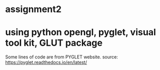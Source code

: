 # assignment2
# using python opengl, pyglet, visual tool kit, GLUT package
Some lines of code are from PYGLET website. source: https://pyglet.readthedocs.io/en/latest/
